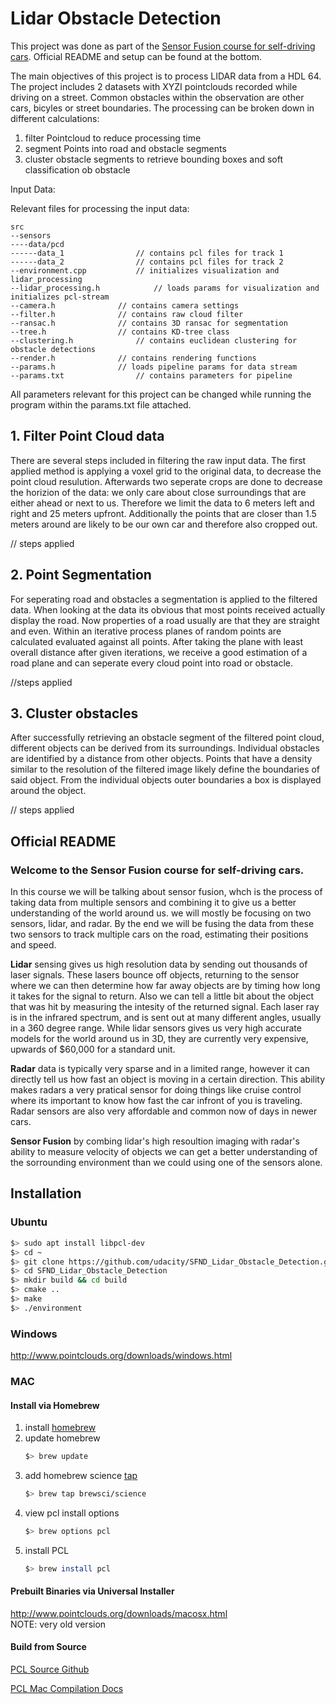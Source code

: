 # Lidar Obstacle Detection

This project was done as part of the [Sensor Fusion course for self-driving cars](https://github.com/udacity/SFND-LIDAR-Obstacle-Detection). Official README and setup can be found at the bottom.

The main objectives of this project is to process LIDAR data from a HDL 64. The project includes 2 datasets with XYZI pointclouds recorded while driving on a street. Common obstacles within the observation are other cars, bicyles or street boundaries. The processing can be broken down in different calculations:
1. filter Pointcloud to reduce processing time
2. segment Points into road and obstacle segments
3. cluster obstacle segments to retrieve bounding boxes and soft classification ob obstacle

Input Data:


Relevant files for processing the input data:
```
src
--sensors
----data/pcd
------data_1 				// contains pcl files for track 1
------data_2 				// contains pcl files for track 2
--environment.cpp 			// initializes visualization and lidar_processing
--lidar_processing.h 			// loads params for visualization and initializes pcl-stream
--camera.h 				// contains camera settings
--filter.h 				// contains raw cloud filter
--ransac.h 				// contains 3D ransac for segmentation
--tree.h 				// contains KD-tree class
--clustering.h 				// contains euclidean clustering for obstacle detections
--render.h 				// contains rendering functions
--params.h 				// loads pipeline params for data stream
--params.txt 				// contains parameters for pipeline
```

All parameters relevant for this project can be changed while running the program within the params.txt file attached. 


## 1. Filter Point Cloud data

There are several steps included in filtering the raw input data. The first applied method is applying a voxel grid to the original data, to decrease the point cloud resulution. Afterwards two seperate crops are done to decrease the horizion of the data: we only care about close surroundings that are either ahead or next to us. Therefore we limit the data to 6 meters left and right and 25 meters upfront. Additionally the points that are closer than 1.5 meters around are likely to be our own car and therefore also cropped out. 

// steps applied

## 2. Point Segmentation

For seperating road and obstacles a segmentation is applied to the filtered data. When looking at the data its obvious that most points received actually display the road. Now properties of a road usually are that they are straight and even. Within an iterative process planes of random points are calculated evaluated against all points. After taking the plane with least overall distance after given iterations, we receive a good estimation of a road plane and can seperate every cloud point into road or obstacle.

//steps applied

## 3. Cluster obstacles

After successfully retrieving an obstacle segment of the filtered point cloud, different objects can be derived from its surroundings. Individual obstacles are identified by a distance from other objects. Points that have a density similar to the resolution of the filtered image likely define the boundaries of said object. From the individual objects outer boundaries a box is displayed around the object.

// steps applied


## Official README

### Welcome to the Sensor Fusion course for self-driving cars.

In this course we will be talking about sensor fusion, whch is the process of taking data from multiple sensors and combining it to give us a better understanding of the world around us. we will mostly be focusing on two sensors, lidar, and radar. By the end we will be fusing the data from these two sensors to track multiple cars on the road, estimating their positions and speed.

**Lidar** sensing gives us high resolution data by sending out thousands of laser signals. These lasers bounce off objects, returning to the sensor where we can then determine how far away objects are by timing how long it takes for the signal to return. Also we can tell a little bit about the object that was hit by measuring the intesity of the returned signal. Each laser ray is in the infrared spectrum, and is sent out at many different angles, usually in a 360 degree range. While lidar sensors gives us very high accurate models for the world around us in 3D, they are currently very expensive, upwards of $60,000 for a standard unit.

**Radar** data is typically very sparse and in a limited range, however it can directly tell us how fast an object is moving in a certain direction. This ability makes radars a very pratical sensor for doing things like cruise control where its important to know how fast the car infront of you is traveling. Radar sensors are also very affordable and common now of days in newer cars.

**Sensor Fusion** by combing lidar's high resoultion imaging with radar's ability to measure velocity of objects we can get a better understanding of the sorrounding environment than we could using one of the sensors alone.


## Installation

### Ubuntu 

```bash
$> sudo apt install libpcl-dev
$> cd ~
$> git clone https://github.com/udacity/SFND_Lidar_Obstacle_Detection.git
$> cd SFND_Lidar_Obstacle_Detection
$> mkdir build && cd build
$> cmake ..
$> make
$> ./environment
```

### Windows 

http://www.pointclouds.org/downloads/windows.html

### MAC

#### Install via Homebrew
1. install [homebrew](https://brew.sh/)
2. update homebrew 
	```bash
	$> brew update
	```
3. add  homebrew science [tap](https://docs.brew.sh/Taps) 
	```bash
	$> brew tap brewsci/science
	```
4. view pcl install options
	```bash
	$> brew options pcl
	```
5. install PCL 
	```bash
	$> brew install pcl
	```

#### Prebuilt Binaries via Universal Installer
http://www.pointclouds.org/downloads/macosx.html  
NOTE: very old version 

#### Build from Source

[PCL Source Github](https://github.com/PointCloudLibrary/pcl)

[PCL Mac Compilation Docs](http://www.pointclouds.org/documentation/tutorials/compiling_pcl_macosx.php)
